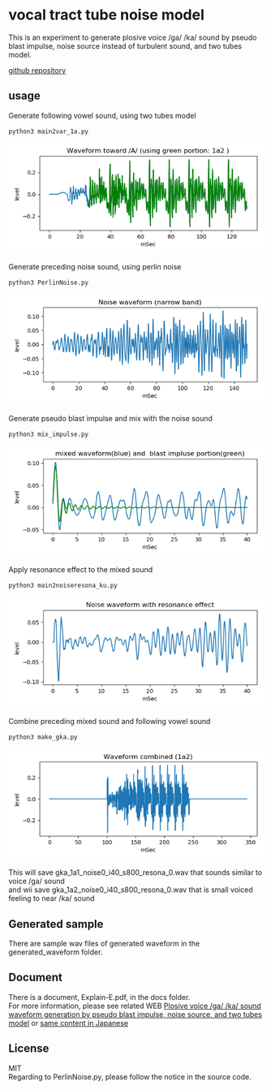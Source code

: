# vocal tract tube noise model   
   
This is an experiment to generate plosive voice /ga/ /ka/ sound by pseudo blast impulse, noise source instead of turbulent sound, and two tubes model.  
  
[github repository](https://github.com/shun60s/Vocal-Tube-Noise-K-Model)  

## usage   

Generate following vowel sound, using two tubes model   
```
python3 main2var_1a.py
```
![figure1](docs/1a2_portion.png)  


Generate preceding noise sound, using perlin noise  
```
python3 PerlinNoise.py
```
![figure2](docs/kg-noise_waveform.png)  


Generate pseudo blast impulse and mix with the noise sound  
```
python3 mix_impulse.py
```
![figure3](docs/kg-blast-impulse-and-noise-waveform.png)  


Apply resonance effect to the mixed sound  
```
python3 main2noiseresona_ku.py
```
![figure4](docs/kg-noise-with-resonance-waveform.png)  


Combine preceding mixed sound and following vowel sound  
```
python3 make_gka.py
```
![figure5](docs/pseudo-ka-waveform.png)  

This will save gka_1a1_noise0_i40_s800_resona_0.wav that sounds similar to voice /ga/ sound  
and wii save gka_1a2_noise0_i40_s800_resona_0.wav that is small voiced feeling to near /ka/ sound  


## Generated sample  

There are sample wav files of generated waveform in the generated_waveform folder.  


## Document  

There is a document, Explain-E.pdf, in the docs folder.  
For more information, please see related WEB [Plosive voice /ga/ /ka/ sound waveform generation by pseudo blast impulse, noise source, and two tubes model](https://wsignal.sakura.ne.jp/onsei2007/python5-e.html) or
[same content in Japanese](https://wsignal.sakura.ne.jp/onsei2007/python5.html)  


## License    
MIT  
Regarding to PerlinNoise.py, please follow the notice in the source code. 
